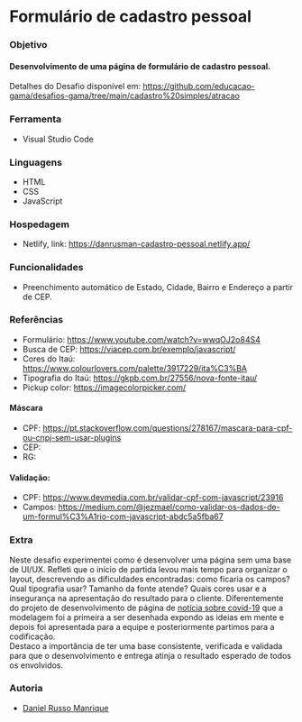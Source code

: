 # Formulário de cadastro pessoal

### Objetivo
#### Desenvolvimento de uma página de formulário de cadastro pessoal.</br>
Detalhes do Desafio disponível em: https://github.com/educacao-gama/desafios-gama/tree/main/cadastro%20simples/atracao

### Ferramenta
- Visual Studio Code

### Linguagens
- HTML</br>
- CSS</br>
- JavaScript</br>

### Hospedagem
- Netlify, link: https://danrusman-cadastro-pessoal.netlify.app/

### Funcionalidades
- Preenchimento automático de Estado, Cidade, Bairro e Endereço a partir de CEP.

### Referências
- Formulário: https://www.youtube.com/watch?v=wwqOJ2o84S4
- Busca de CEP: https://viacep.com.br/exemplo/javascript/
- Cores do Itaú: https://www.colourlovers.com/palette/3917229/ita%C3%BA
- Tipografia do Itaú: https://gkpb.com.br/27556/nova-fonte-itau/
- Pickup color: https://imagecolorpicker.com/

#### Máscara
- CPF: https://pt.stackoverflow.com/questions/278167/mascara-para-cpf-ou-cnpj-sem-usar-plugins
- CEP: 
- RG: 

#### Validação:
- CPF: https://www.devmedia.com.br/validar-cpf-com-javascript/23916
- Campos: https://medium.com/@jezmael/como-validar-os-dados-de-um-formul%C3%A1rio-com-javascript-abdc5a5fba67

### Extra
Neste desafio experimentei como é desenvolver uma página sem uma base de UI/UX. Refleti que o início de partida levou mais tempo para organizar o layout, descrevendo as dificuldades encontradas: como ficaria os campos? Qual tipografia usar? Tamanho da fonte atende? Quais cores usar e a insegurança na apresentação do resultado para o cliente. Diferentemente do projeto de desenvolvimento de página de [notícia sobre covid-19](https://github.com/danrusman/noticia-covid-19) que a modelagem foi a primeira a ser desenhada expondo as ideias em mente e depois foi apresentada para a equipe e posteriormente partimos para a codificação.</br>Destaco a importância de ter uma base consistente, verificada e validada para que o desenvolvimento e entrega atinja o resultado esperado de todos os envolvidos.

### Autoria
- [Daniel Russo Manrique](https://github.com/danrusman)
